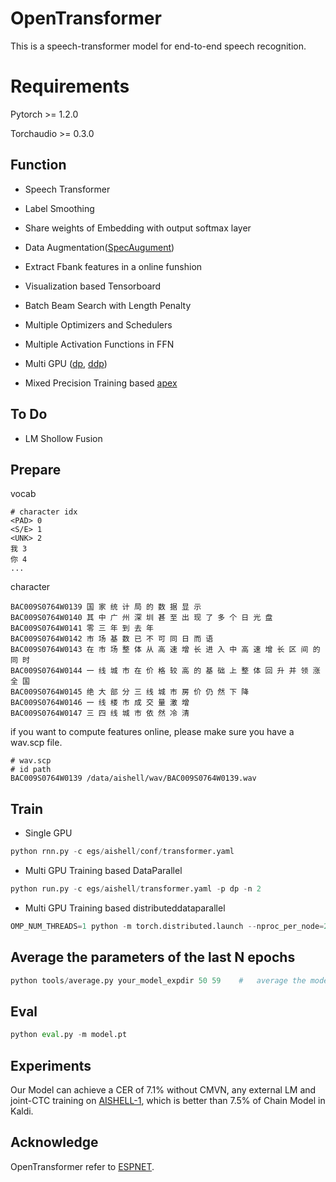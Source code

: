 # OpenTransformer

This is a speech-transformer model for end-to-end speech recognition.

# Requirements
Pytorch >= 1.2.0

Torchaudio >= 0.3.0

## Function

- Speech Transformer

- Label Smoothing

- Share weights of Embedding with output softmax layer

- Data Augmentation([SpecAugument](https://arxiv.org/abs/1904.08779))

- Extract Fbank features in a online funshion

- Visualization based Tensorboard

- Batch Beam Search with Length Penalty

- Multiple Optimizers and Schedulers

- Multiple Activation Functions in FFN

- Multi GPU ([dp](https://pytorch.org/docs/stable/nn.html#dataparallel), [ddp](https://pytorch.org/docs/stable/nn.html#distributeddataparallel))

- Mixed Precision Training based [apex](https://github.com/NVIDIA/apex)

## To Do
- LM Shollow Fusion

## Prepare
vocab
```
# character idx
<PAD> 0
<S/E> 1
<UNK> 2
我 3
你 4
...
```
character
```
BAC009S0764W0139 国 家 统 计 局 的 数 据 显 示
BAC009S0764W0140 其 中 广 州 深 圳 甚 至 出 现 了 多 个 日 光 盘
BAC009S0764W0141 零 三 年 到 去 年
BAC009S0764W0142 市 场 基 数 已 不 可 同 日 而 语
BAC009S0764W0143 在 市 场 整 体 从 高 速 增 长 进 入 中 高 速 增 长 区 间 的 同 时
BAC009S0764W0144 一 线 城 市 在 价 格 较 高 的 基 础 上 整 体 回 升 并 领 涨 全 国
BAC009S0764W0145 绝 大 部 分 三 线 城 市 房 价 仍 然 下 降
BAC009S0764W0146 一 线 楼 市 成 交 量 激 增
BAC009S0764W0147 三 四 线 城 市 依 然 冷 清
```
if you want to compute features online, please make sure you have a wav.scp file.
```
# wav.scp
# id path
BAC009S0764W0139 /data/aishell/wav/BAC009S0764W0139.wav
```

## Train
- Single GPU
```python
python rnn.py -c egs/aishell/conf/transformer.yaml
```
- Multi GPU Training based DataParallel
```python
python run.py -c egs/aishell/transformer.yaml -p dp -n 2
```
- Multi GPU Training based distributeddataparallel
```python
OMP_NUM_THREADS=1 python -m torch.distributed.launch --nproc_per_node=2 run.py -c egs/aishell/transformer.yaml -p ddp -n 2
```

## Average the parameters of the last N epochs
```python
python tools/average.py your_model_expdir 50 59    #   average the models from 50-th epoch to 59-th epoch
```

## Eval
```python
python eval.py -m model.pt
```

## Experiments
Our Model can achieve a CER of 7.1% without CMVN, any external LM and joint-CTC training on [AISHELL-1](http://www.openslr.org/33/), which is better than 7.5% of Chain Model in Kaldi.

## Acknowledge
OpenTransformer refer to [ESPNET](https://github.com/espnet/espnet).
